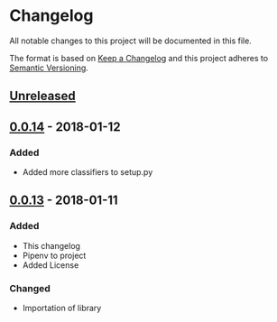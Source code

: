 # Changelog
All notable changes to this project will be documented in this file.

The format is based on [Keep a Changelog](http://keepachangelog.com/en/1.0.0/)
and this project adheres to [Semantic Versioning](http://semver.org/spec/v2.0.0.html).

## [Unreleased]

## [0.0.14] - 2018-01-12
### Added
- Added more classifiers to setup.py

## [0.0.13] - 2018-01-11
### Added
- This changelog
- Pipenv to project
- Added License

### Changed
- Importation of library

[Unreleased]: https://github.com/olivierlacan/keep-a-changelog/compare/v0.0.14...HEAD
[0.0.14]: https://github.com/sonic182/json_validator/compare/v0.0.13...v0.0.14
[0.0.13]: https://github.com/sonic182/json_validator/compare/v0.0.12...v0.0.13
